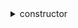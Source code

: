 


  
<details>
  
<summary>constructor</summary>
  
**Implicit args**

```python
syscall_ptr(felt*)
pedersen_ptr(HashBuiltin*)
range_check_ptr
```  
**Explicit args**

```python
name(felt)
symbol(felt)
owner(felt)
```  
**Returns**

```python

```  
</details>
